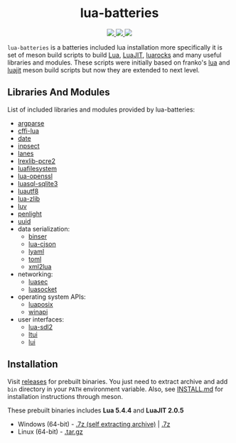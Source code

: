 <h1 align="center">lua-batteries</h1>

<p align="center">
  <a href="https://github.com/clitic/lua-batteries">
    <img src="https://img.shields.io/github/downloads/clitic/lua-batteries/total?style=flat-square">
  </a>
  <a href="https://github.com/clitic/lua-batteries/blob/main/LICENSE">
    <img src="https://img.shields.io/github/license/clitic/lua-batteries?style=flat-square">
  </a>
  <a href="https://github.com/clitic/lua-batteries">
    <img src="https://img.shields.io/github/repo-size/clitic/lua-batteries?logo=github&style=flat-square">
  </a>
</p>

`lua-batteries` is a batteries included lua installation more 
specifically it is set of meson build scripts to build [Lua](https://www.lua.org), [LuaJIT](https://luajit.org), [luarocks](https://github.com/luarocks/luarocks) and many useful libraries and modules. These scripts were initially based on franko's [lua](https://github.com/franko/lua) and [luajit](https://github.com/franko/luajit) meson build scripts but now they are extended to next level.

## Libraries And Modules

List of included libraries and modules provided by lua-batteries:

- [argparse](https://github.com/luarocks/argparse)
- [cffi-lua](https://github.com/q66/cffi-lua)
- [date](https://github.com/Tieske/date)
- [inpsect](https://github.com/kikito/inspect.lua)
- [lanes](https://github.com/LuaLanes/lanes)
- [lrexlib-pcre2](https://github.com/rrthomas/lrexlib)
- [luafilesystem](https://github.com/lunarmodules/luafilesystem)
- [lua-openssl](https://github.com/zhaozg/lua-openssl)
- [luasql-sqlite3](https://github.com/lunarmodules/luasql)
- [luautf8](https://github.com/starwing/luautf8)
- [lua-zlib](https://github.com/brimworks/lua-zlib)
- [luv](https://github.com/luvit/luv)
- [penlight](https://github.com/lunarmodules/Penlight)
- [uuid](https://github.com/Tieske/uuid)
- data serialization:
  - [binser](https://github.com/bakpakin/binser)
  - [lua-cjson](https://github.com/openresty/lua-cjson)
  - [lyaml](https://github.com/gvvaughan/lyaml)
  - [toml](https://github.com/LebJe/toml.lua)
  - [xml2lua](https://github.com/manoelcampos/xml2lua)
- networking:
  - [luasec](https://github.com/brunoos/luasec)
  - [luasocket](https://github.com/lunarmodules/luasocket)
- operating system APIs:
  - [luaposix](https://github.com/luaposix/luaposix)
  - [winapi](https://github.com/stevedonovan/winapi)
- user interfaces:
  - [lua-sdl2](https://github.com/Tangent128/luasdl2)
  - [ltui](https://github.com/tboox/ltui)
  - [lui](https://github.com/zhaozg/lui)

## Installation

Visit [releases](https://github.com/clitic/lua-batteries/releases) for prebuilt binaries. You just need to extract archive and add `bin` directory in your `PATH` environment variable. Also, see [INSTALL.md](https://github.com/clitic/lua-batteries/blob/main/INSTALL.md) for installation instructions through meson. 

These prebuilt binaries includes **Lua 5.4.4** and **LuaJIT 2.0.5**

- Windows (64-bit) - [.7z (self extracting archive)](https://github.com/clitic/lua-batteries/releases/download/v0.2.0/lua-batteries-v0.2.0-x86_64-pc-windows-msvc.exe) | [.7z](https://github.com/clitic/lua-batteries/releases/download/v0.2.0/lua-batteries-v0.2.0-x86_64-pc-windows-msvc.7z)
- Linux (64-bit) - [.tar.gz](https://github.com/clitic/lua-batteries/releases/download/v0.2.0/lua-batteries-v0.2.0-x86_64-unknown-linux-gnu.tar.gz)

